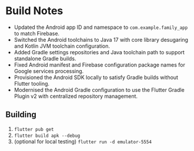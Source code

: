 # Build Notes

- Updated the Android app ID and namespace to `com.example.family_app` to match Firebase.
- Switched the Android toolchains to Java 17 with core library desugaring and Kotlin JVM toolchain configuration.
- Added Gradle settings repositories and Java toolchain path to support standalone Gradle builds.
- Fixed Android manifest and Firebase configuration package names for Google services processing.
- Provisioned the Android SDK locally to satisfy Gradle builds without Flutter tooling.
- Modernised the Android Gradle configuration to use the Flutter Gradle Plugin v2 with centralized repository management.

## Building

1. `flutter pub get`
2. `flutter build apk --debug`
3. (optional for local testing) `flutter run -d emulator-5554`
